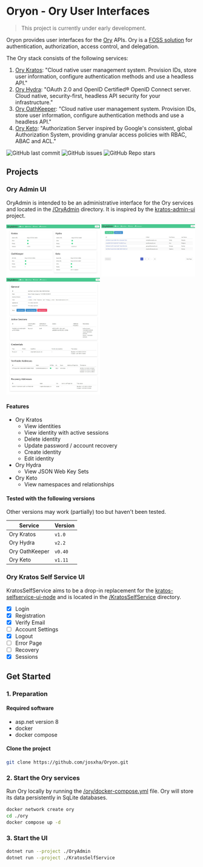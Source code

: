 ﻿# Oryon - Ory User Interfaces

> This project is currently under early development.

Oryon provides user interfaces for the [Ory](https://www.ory.sh/) APIs. Ory is a 
[FOSS solution](https://www.ory.sh/open-source/) for authentication, authorization, access control, and delegation.

The Ory stack consists of the following services:
1. [Ory Kratos](https://www.ory.sh/kratos/): "Cloud native user management system. Provision IDs, store user 
information, configure authentication methods and use a headless API."
2. [Ory Hydra](https://www.ory.sh/hydra/): "OAuth 2.0 and OpenID Certified® OpenID Connect server. Cloud native, 
security-first, headless API security for your infrastructure."
3. [Ory OathKeeper](https://www.ory.sh/oathkeeper/): "Cloud native user management system. Provision IDs, store 
user information, configure authentication methods and use a headless API."
4. [Ory Keto](https://www.ory.sh/keto/): "Authorization Server inspired by Google's consistent, global 
Authorization System, providing granular access policies with RBAC, ABAC and ACL."

![GitHub last commit](https://img.shields.io/github/last-commit/josxha/Oryon)
![GitHub issues](https://img.shields.io/github/issues/josxha/Oryon)
![GitHub Repo stars](https://img.shields.io/github/stars/josxha/Oryon?style=social)

## Projects

### Ory Admin UI
OryAdmin is intended to be an administrative interface for the Ory services and located in the 
[/OryAdmin](/OryAdmin) directory. It is inspired by the [kratos-admin-ui](https://github.com/dfoxg/kratos-admin-ui) project.

<img src="images/OryAdmin/Home.jpeg" alt="OryAdmin Home Page" width="49%">
<img src="images/OryAdmin/IdentitiesIndex.jpeg" alt="OryAdmin Identities Page" width="49%">
<img src="images/OryAdmin/IdentitiesView.jpeg" alt="OryAdmin View Identity Page" width="49%">

#### Features
- Ory Kratos
  - View identities
  - View identity with active sessions
  - Delete identity
  - Update password / account recovery
  - Create identity
  - Edit identity
- Ory Hydra
  - View JSON Web Key Sets
- Ory Keto
  - View namespaces and relationships

#### Tested with the following versions
Other versions may work (partially) too but haven't been tested.

| Service        | Version |
|----------------|---------|
| Ory Kratos     | `v1.0`  |
| Ory Hydra      | `v2.2`  |
| Ory OathKeeper | `v0.40` |
| Ory Keto       | `v1.11` |

### Ory Kratos Self Service UI
KratosSelfService aims to be a drop-in replacement for the [kratos-selfservice-ui-node](https://github.com/ory/kratos-selfservice-ui-node) and is located in 
the [/KratosSelfService](/KratosSelfService) directory.

- [x] Login
- [x] Registration
- [x] Verify Email
- [ ] Account Settings
- [x] Logout
- [ ] Error Page
- [ ] Recovery
- [x] Sessions

## Get Started
### 1. Preparation
#### Required software
- asp.net version 8
- docker
- docker compose

#### Clone the project
```bash
git clone https://github.com/josxha/Oryon.git
```

### 2. Start the Ory services
Run Ory locally by running the [/ory/docker-compose.yml](ory/docker-compose.yml) file. Ory will store its data 
persistently in SqLite databases. 
```bash
docker network create ory
cd ./ory
docker compose up -d 
```

### 3. Start the UI
```bash
dotnet run --project ./OryAdmin
dotnet run --project ./KratosSelfService
```